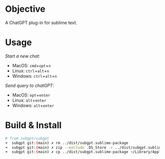 # Objective

A ChatGPT plug-in for sublime text.

# Usage

*Start a new chat*:
- MacOS: `cmd`+`opt`+`n`
- Linux: `ctrl`+`alt`+`n`
- Windows: `ctrl`+`alt`+`n`

*Send query to chatGPT*:
- MacOS: `opt`+`enter`
- Linux: `alt`+`enter`
- Windows: `alt`+`enter`

# Build & Install

```sh
# from subgpt/subgpt
➜  subgpt git:(main) ✗ rm ../dist/subgpt.sublime-package
➜  subgpt git:(main) ✗ zip --exclude .DS_Store -r ../dist/subgpt.sublime-package .
➜  subgpt git:(main) ✗ cp ../dist/subgpt.sublime-package ~/Library/Application\ Support/Sublime\ Text/Installed\ Packages/
```

